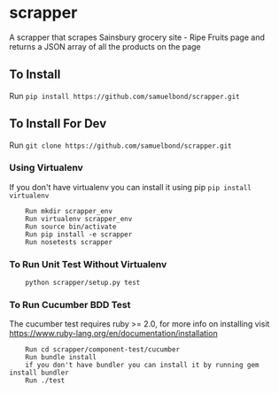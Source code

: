 # scrapper
A scrapper that scrapes Sainsbury grocery site - Ripe Fruits page and returns a JSON array of all the products on the page

## To Install
   Run `pip install https://github.com/samuelbond/scrapper.git `

## To Install For Dev
   Run `git clone https://github.com/samuelbond/scrapper.git`
### Using Virtualenv
   If you don't have virtualenv you can install it using pip `pip install virtualenv`

        Run mkdir scrapper_env
        Run virtualenv scrapper_env
        Run source bin/activate
        Run pip install -e scrapper
        Run nosetests scrapper

### To Run Unit Test Without Virtualenv
        python scrapper/setup.py test

### To Run Cucumber BDD Test
   The cucumber test requires ruby >= 2.0, for more info on installing visit https://www.ruby-lang.org/en/documentation/installation

        Run cd scrapper/component-test/cucumber
        Run bundle install
        if you don't have bundler you can install it by running gem install bundler
        Run ./test
